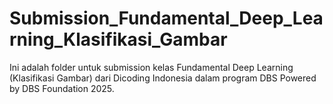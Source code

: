 # Submission_Fundamental_Deep_Learning_Klasifikasi_Gambar
Ini adalah folder untuk submission kelas Fundamental Deep Learning (Klasifikasi Gambar) dari Dicoding Indonesia dalam program DBS Powered by DBS Foundation 2025.
